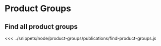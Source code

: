 # Product Groups

## Find all product groups
<<< ../snippets/node/product-groups/publications/find-product-groups.js